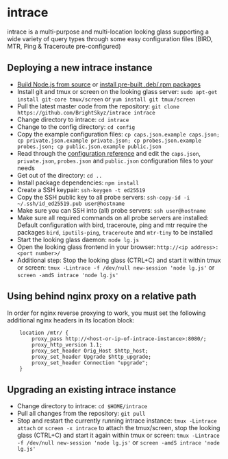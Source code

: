 # intrace

intrace is a multi-purpose and multi-location looking glass supporting a wide variety of query types through some easy configuration files (BIRD, MTR, Ping &amp; Traceroute pre-configured)

## Deploying a new intrace instance

- [Build Node.js from source](https://github.com/nodejs/node/blob/master/BUILDING.md) or [install pre-built .deb/.rpm packages](https://github.com/nodesource/distributions)
- Install git and tmux or screen on the looking glass server: `sudo apt-get install git-core tmux/screen` or `yum install git tmux/screen`
- Pull the latest master code from the repository: `git clone https://github.com/BrightSkyz/intrace intrace`
- Change directory to intrace: `cd intrace`
- Change to the config directory: `cd config`
- Copy the example configuration files: `cp caps.json.example caps.json; cp private.json.example private.json; cp probes.json.example probes.json; cp public.json.example public.json`
- Read through the [configuration reference](https://github.com/Fusl/intrace/wiki/intrace-API-and-config-reference#config-reference) and edit the `caps.json`, `private.json`, `probes.json` and `public.json` configuration files to your needs
- Get out of the directory: `cd ..`
- Install package dependencies: `npm install`
- Create a SSH keypair: `ssh-keygen -t ed25519`
- Copy the SSH public key to all probe servers: `ssh-copy-id -i ~/.ssh/id_ed25519.pub user@hostname`
- Make sure you can SSH into (all) probe servers: `ssh user@hostname`
- Make sure all required commands on all probe servers are installed: Default configuration with bird, traceroute, ping and mtr require the packages `bird`, `iputils-ping`, `traceroute` and `mtr-tiny` to be installed
- Start the looking glass daemon: `node lg.js`
- Open the looking glass frontend in your browser: `http://<ip address>:<port number>/`
- Additional step: Stop the looking glass (CTRL+C) and start it within tmux or screen: `tmux -Lintrace -f /dev/null new-session 'node lg.js'` or `screen -amdS intrace 'node lg.js'`

## Using behind nginx proxy on a relative path

In order for nginx reverse proxying to work, you must set the following additional nginx headers in its location block:

```
	location /mtr/ {
		proxy_pass http://<host-or-ip-of-intrace-instance>:8080/;
		proxy_http_version 1.1;
		proxy_set_header Orig_Host $http_host;
		proxy_set_header Upgrade $http_upgrade;
		proxy_set_header Connection "upgrade";
	}
```

## Upgrading an existing intrace instance

- Change directory to intrace: `cd $HOME/intrace`
- Pull all changes from the repository: `git pull`
- Stop and restart the currently running intrace instance: `tmux -Lintrace attach` or `screen -x intrace` to attach the tmux/screen, stop the looking glass (CTRL+C) and start it again within tmux or screen: `tmux -Lintrace -f /dev/null new-session 'node lg.js'` or `screen -amdS intrace 'node lg.js'`
